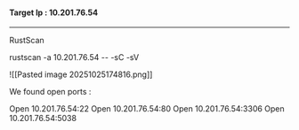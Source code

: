 #### Target Ip :  10.201.76.54

-----------

RustScan 

rustscan -a 10.201.76.54 -- -sC -sV 

![[Pasted image 20251025174816.png]]

We found open ports :  

Open 10.201.76.54:22
Open 10.201.76.54:80
Open 10.201.76.54:3306
Open 10.201.76.54:5038
